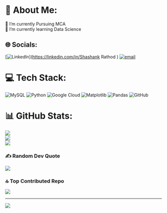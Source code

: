 # 💫 About Me:
🔭 I’m currently Pursuing MCA<br>🌱 I’m currently learning Data Science


## 🌐 Socials:
[![LinkedIn](https://img.shields.io/badge/LinkedIn-%230077B5.svg?logo=linkedin&logoColor=white)](https://linkedin.com/in/Shashank Rathod ) [![email](https://img.shields.io/badge/Email-D14836?logo=gmail&logoColor=white)](mailto:shashankrathod2505@gmail.com) 

# 💻 Tech Stack:
![MySQL](https://img.shields.io/badge/mysql-4479A1.svg?style=for-the-badge&logo=mysql&logoColor=white) ![Python](https://img.shields.io/badge/python-3670A0?style=for-the-badge&logo=python&logoColor=ffdd54) ![Google Cloud](https://img.shields.io/badge/GoogleCloud-%234285F4.svg?style=for-the-badge&logo=google-cloud&logoColor=white) ![Matplotlib](https://img.shields.io/badge/Matplotlib-%23ffffff.svg?style=for-the-badge&logo=Matplotlib&logoColor=black) ![Pandas](https://img.shields.io/badge/pandas-%23150458.svg?style=for-the-badge&logo=pandas&logoColor=white) ![GitHub](https://img.shields.io/badge/github-%23121011.svg?style=for-the-badge&logo=github&logoColor=white)
# 📊 GitHub Stats:
![](https://github-readme-stats.vercel.app/api?username=shashank-Rathod&theme=dark&hide_border=true&include_all_commits=true&count_private=false)<br/>
![](https://github-readme-streak-stats.herokuapp.com/?user=shashank-Rathod&theme=dark&hide_border=true)<br/>
![](https://github-readme-stats.vercel.app/api/top-langs/?username=shashank-Rathod&theme=dark&hide_border=true&include_all_commits=true&count_private=false&layout=compact)

### ✍️ Random Dev Quote
![](https://quotes-github-readme.vercel.app/api?type=horizontal&theme=radical)

### 🔝 Top Contributed Repo
![](https://github-contributor-stats.vercel.app/api?username=shashank-Rathod&limit=5&theme=dark&combine_all_yearly_contributions=true)

---
[![](https://visitcount.itsvg.in/api?id=shashank-Rathod&icon=0&color=0)](https://visitcount.itsvg.in)

<!-- Proudly created with GPRM ( https://gprm.itsvg.in ) -->
